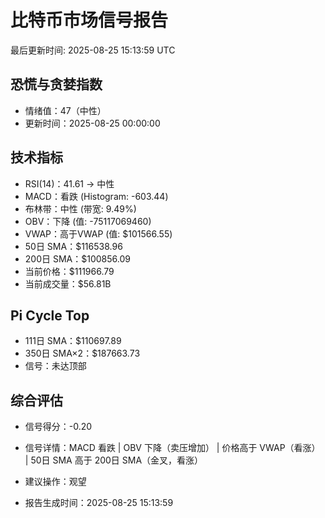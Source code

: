 # 比特币市场信号报告

最后更新时间: 2025-08-25 15:13:59 UTC

## 恐慌与贪婪指数
- 情绪值：47（中性）
- 更新时间：2025-08-25 00:00:00

## 技术指标
- RSI(14)：41.61 → 中性
- MACD：看跌 (Histogram: -603.44)
- 布林带：中性 (带宽: 9.49%)
- OBV：下降 (值: -75117069460)
- VWAP：高于VWAP (值: $101566.55)
- 50日 SMA：$116538.96
- 200日 SMA：$100856.09
- 当前价格：$111966.79
- 当前成交量：$56.81B

## Pi Cycle Top
- 111日 SMA：$110697.89
- 350日 SMA×2：$187663.73
- 信号：未达顶部

## 综合评估
- 信号得分：-0.20
- 信号详情：MACD 看跌 | OBV 下降（卖压增加） | 价格高于 VWAP（看涨） | 50日 SMA 高于 200日 SMA（金叉，看涨）
- 建议操作：观望

- 报告生成时间：2025-08-25 15:13:59